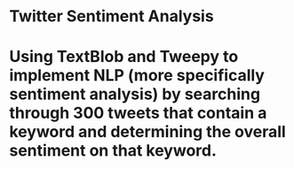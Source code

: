 # Twitter Sentiment Analysis
# Using TextBlob and Tweepy to implement NLP (more specifically sentiment analysis) by searching through 300 tweets that contain a keyword and determining the overall sentiment on that keyword.
